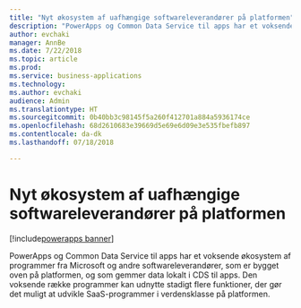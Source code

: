 ```yaml
---
title: "Nyt økosystem af uafhængige softwareleverandører på platformen"
description: "PowerApps og Common Data Service til apps har et voksende økosystem af programmer fra Microsoft og andre softwareleverandører, som er bygget oven på platformen."
author: evchaki
manager: AnnBe
ms.date: 7/22/2018
ms.topic: article
ms.prod: 
ms.service: business-applications
ms.technology: 
ms.author: evchaki
audience: Admin
ms.translationtype: HT
ms.sourcegitcommit: 0b40bb3c98145f5a260f412701a884a5936174ce
ms.openlocfilehash: 68d2610683e39669d5e69e6d09e3e535fbefb897
ms.contentlocale: da-dk
ms.lasthandoff: 07/18/2018

---
```

# <a name="emerging-ecosystem-of-isvs-on-the-platform"></a>Nyt økosystem af uafhængige softwareleverandører på platformen

[!include[powerapps banner](../includes/powerapps.md)]




PowerApps og Common Data Service til apps har et voksende økosystem af programmer fra Microsoft og andre softwareleverandører, som er bygget oven på platformen, og som gemmer data lokalt i CDS til apps. Den voksende række programmer kan udnytte stadigt flere funktioner, der gør det muligt at udvikle SaaS-programmer i verdensklasse på platformen. 

